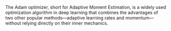 The Adam optimizer, short for Adaptive Moment Estimation, is a widely used optimization algorithm in deep learning that combines the advantages of two other popular methods—adaptive learning rates and momentum—without relying directly on their inner mechanics. 
